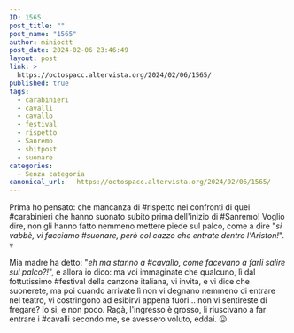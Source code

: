 ```yaml
---
ID: 1565
post_title: ""
post_name: "1565"
author: minioctt
post_date: 2024-02-06 23:46:49
layout: post
link: >
  https://octospacc.altervista.org/2024/02/06/1565/
published: true
tags:
  - carabinieri
  - cavalli
  - cavallo
  - festival
  - rispetto
  - Sanremo
  - shitpost
  - suonare
categories:
  - Senza categoria
canonical_url:   https://octospacc.altervista.org/2024/02/06/1565/
---
```

<!-- wp:paragraph -->
<p>Prima ho pensato: che mancanza di #rispetto nei confronti di quei #carabinieri che hanno suonato subito prima dell'inizio di #Sanremo! Voglio dire, non gli hanno fatto nemmeno mettere piede sul palco, come a dire "<em>si vabbè, vi facciamo #suonare, però col cazzo che entrate dentro l'Ariston!</em>". 💀️</p>
<!-- /wp:paragraph -->

<!-- wp:paragraph -->
<p>Mia madre ha detto: "<em>eh ma stanno a #cavallo, come facevano a farli salire sul palco?!</em>", e allora io dico: ma voi immaginate che qualcuno, lì dal fottutissimo #festival della canzone italiana, vi invita, e vi dice che suonerete, ma poi quando arrivate lì non vi degnano nemmeno di entrare nel teatro, vi costringono ad esibirvi appena fuori... non vi sentireste di fregare? Io si, e non poco. Ragà, l'ingresso è grosso, li riuscivano a far entrare i #cavalli secondo me, se avessero voluto, eddai. 😖️</p>
<!-- /wp:paragraph -->